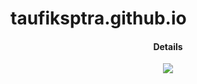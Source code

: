 # taufiksptra.github.io



</a>
<h4 align="center">Details</h4>                
<p align="center">

  </a>
   <a href="https://t.me/AvitGanteng">
   <img src="https://img.shields.io/badge/telegram--blue.svg">
   </a>



